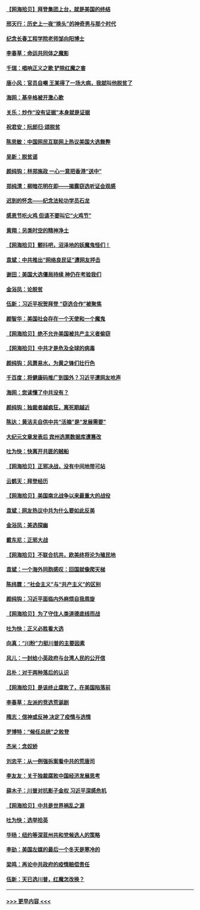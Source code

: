 #### [【网海拾贝】拜登集团上台，就是美国的终结](../pages/nsc993/n12589725.md?t=12021702) 
#### [邢天行：历史上一夜“换头”的神奇男与那个时代](../pages/nsc993/n12589424.md?t=12021702) 
#### [纪念长春工程学院老师邹向阳博士](../pages/nsc993/n12585390.md?t=12021702) 
#### [李春草：命运共同体之魔影](../pages/nsc993/n12585026.md?t=12021702) 
#### [千瑞：唱响正义之歌 铲除红魔之害](../pages/nsc993/n12585002.md?t=12021702) 
#### [唐小风：官员自嘲 王某得了一场大病，我就叫他脱贫了](../pages/nsc993/n12584981.md?t=12021702) 
#### [海网：基辛格被开激心歌](../pages/nsc993/n12584946.md?t=12021702) 
#### [关乐：炒作“没有证据”本身就是证据](../pages/nsc993/n12583146.md?t=12021702) 
#### [祝君安：阮郎归‧颂脱贫](../pages/nsc993/n12583119.md?t=12021702) 
#### [陈思敏：中国网民互联网上热议美国大选舞弊](../pages/nsc993/n12582845.md?t=12021702) 
#### [吴新：脱贫谣](../pages/nsc993/n12580839.md?t=12021702) 
#### [颜纯钩：林郑施政 一心一意把香港“送中”](../pages/nsc993/n12580805.md?t=12021702) 
#### [郑纯清：柳暗花明在即——揭露窃选听证会观感](../pages/nsc993/n12580795.md?t=12021702) 
#### [迟到的怀念——纪念法轮功学员石龙](../pages/nsc993/n12580245.md?t=12021702) 
#### [感恩节吃火鸡  但请不要叫它“火鸡节”](../pages/nsc993/n12580252.md?t=12021702) 
#### [黄翔：另类时空的精神净土](../pages/nsc993/n12578638.md?t=12021702) 
#### [【网海拾贝】颤抖吧，沼泽地的妖魔鬼怪们！](../pages/nsc993/n12578552.md?t=12021702) 
#### [袁斌：中共推出“网络良民证”遭网友抨击](../pages/nsc993/n12578511.md?t=12021702) 
#### [谢田：美国大选僵局持续 神仍在考验我们](../pages/nsc993/n12577432.md?t=12021702) 
#### [金浴凤：论脱贫](../pages/nsc993/n12576386.md?t=12021702) 
#### [伍新：习近平祝贺拜登 “窃选合作”被聚焦](../pages/nsc993/n12576358.md?t=12021702) 
#### [颜智华：美国社会存在一个天使和一个魔鬼](../pages/nsc993/n12574299.md?t=12021702) 
#### [【网海拾贝】绝不允许美国被共产主义者偷窃](../pages/nsc993/n12573396.md?t=12021702) 
#### [【网海拾贝】中共才是危及全球的病毒](../pages/nsc993/n12571204.md?t=12021702) 
#### [颜纯钩：风萧易水，为黄之锋们壮行色](../pages/nsc993/n12571487.md?t=12021702) 
#### [千百度：将健康码推广到国外？习近平遭网友呛声](../pages/nsc993/n12570808.md?t=12021702) 
#### [海网：您读懂了中共没有？](../pages/nsc993/n12570487.md?t=12021702) 
#### [颜纯钩：独裁者越疯狂，离死期越近](../pages/nsc993/n12569055.md?t=12021702) 
#### [陈达：黄洁夫自供中共“活摘”是“发展需要”](../pages/nsc993/n12568541.md?t=12021702) 
#### [大纪元文章发表后 宾州选票数据库遭篡改](../pages/nsc993/n12568105.md?t=12021702) 
#### [吐为快：快离开共匪的贼船](../pages/nsc993/n12568462.md?t=12021702) 
#### [【网海拾贝】正邪决战，没有中间地带可站](../pages/nsc993/n12568439.md?t=12021702) 
#### [云鹤天：拜登经历](../pages/nsc993/n12567294.md?t=12021702) 
#### [【网海拾贝】美国南北战争以来最重大的战役](../pages/nsc993/n12567247.md?t=12021702) 
#### [袁斌：网友热议中共为什么要如此反美](../pages/nsc993/n12567162.md?t=12021702) 
#### [金浴凤：美选探幽](../pages/nsc993/n12567147.md?t=12021702) 
#### [戴东尼：正邪大战](../pages/nsc993/n12567033.md?t=12021702) 
#### [【网海拾贝】不联合抗共，欧美终将沦为殖民地](../pages/nsc993/n12565068.md?t=12021702) 
#### [袁斌：一个海外同胞感叹：回国就像爬天梯](../pages/nsc993/n12564986.md?t=12021702) 
#### [陈纬霆：“社会主义”与“共产主义”的区别](../pages/nsc993/n12562417.md?t=12021702) 
#### [颜纯钩：习近平面临内外麻烦自我周旋](../pages/nsc993/n12563356.md?t=12021702) 
#### [【网海拾贝】为了守住人类道德底线而战](../pages/nsc993/n12562542.md?t=12021702) 
#### [吐为快：正义必胜看大选](../pages/nsc993/n12561967.md?t=12021702) 
#### [向真：“川粉”力挺川普的主要因素](../pages/nsc993/n12560774.md?t=12021702) 
#### [风儿：一封给小英政府与台湾人民的公开信](../pages/nsc993/n12560581.md?t=12021702) 
#### [吕朴：对于两种落后的认识](../pages/nsc993/n12560492.md?t=12021702) 
#### [【网海拾贝】是该终止腐败了，在美国陷落前](../pages/nsc993/n12559936.md?t=12021702) 
#### [李春草：左派的竞选荒诞剧](../pages/nsc993/n12558380.md?t=12021702) 
#### [隋志：信神或反神 决定了疫情与选情](../pages/nsc993/n12558255.md?t=12021702) 
#### [罗博特：“候任总统”之败登](../pages/nsc993/n12558189.md?t=12021702) 
#### [杰米：念奴娇](../pages/nsc993/n12558174.md?t=12021702) 
#### [刘忠平：从一例强拆案看中共的荒唐司](../pages/nsc993/n12558036.md?t=12021702) 
#### [李友友：关于独裁腐败中国经济发展思考](../pages/nsc993/n12558004.md?t=12021702) 
#### [薛木子：川普对抗影子金权 习近平深感危机](../pages/nsc993/n12557342.md?t=12021702) 
#### [【网海拾贝】中共是世界祸乱之源](../pages/nsc993/n12555353.md?t=12021702) 
#### [吐为快：选举拾英](../pages/nsc993/n12555041.md?t=12021702) 
#### [华旸：纽约等深蓝州共和党候选人的策略](../pages/nsc993/n12554309.md?t=12021702) 
#### [李劼：美国左媒的最后一个冬天是寒冷的](../pages/nsc993/n12552947.md?t=12021702) 
#### [梁鸣：再论中共政府的疫情赔偿责任](../pages/nsc993/n12553012.md?t=12021702) 
#### [伍新：天已选川普，红魔怎改换？](../pages/nsc993/n12552970.md?t=12021702) 

----
#### [ >>> 更早内容 <<< ](../indexes/nsc993-earlier.md)

